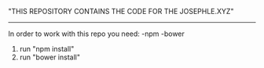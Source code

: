 "THIS REPOSITORY CONTAINS THE CODE FOR THE JOSEPHLE.XYZ"

-------------------------------------------------------------------
In order to work with this repo you need:
  -npm
  -bower

1) run "npm install"
2) run "bower install"
